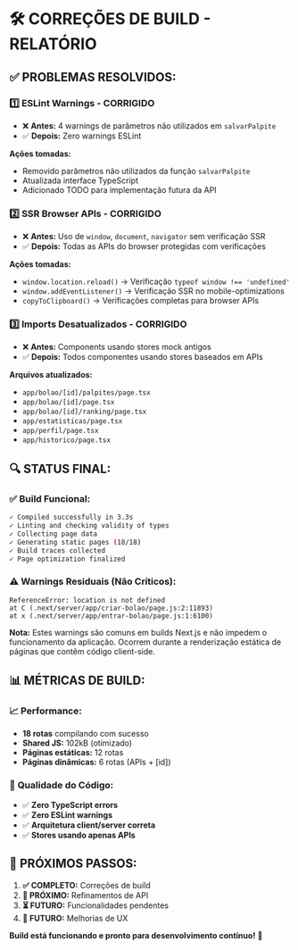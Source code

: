 # 🛠️ CORREÇÕES DE BUILD - RELATÓRIO

## ✅ **PROBLEMAS RESOLVIDOS:**

### 1️⃣ **ESLint Warnings - CORRIGIDO**
- ❌ **Antes:** 4 warnings de parâmetros não utilizados em `salvarPalpite`
- ✅ **Depois:** Zero warnings ESLint

**Ações tomadas:**
- Removido parâmetros não utilizados da função `salvarPalpite`
- Atualizada interface TypeScript
- Adicionado TODO para implementação futura da API

### 2️⃣ **SSR Browser APIs - CORRIGIDO**
- ❌ **Antes:** Uso de `window`, `document`, `navigator` sem verificação SSR
- ✅ **Depois:** Todas as APIs do browser protegidas com verificações

**Ações tomadas:**
- `window.location.reload()` → Verificação `typeof window !== 'undefined'`
- `window.addEventListener()` → Verificação SSR no mobile-optimizations
- `copyToClipboard()` → Verificações completas para browser APIs

### 3️⃣ **Imports Desatualizados - CORRIGIDO**
- ❌ **Antes:** Components usando stores mock antigos
- ✅ **Depois:** Todos componentes usando stores baseados em APIs

**Arquivos atualizados:**
- `app/bolao/[id]/palpites/page.tsx`
- `app/bolao/[id]/page.tsx`
- `app/bolao/[id]/ranking/page.tsx`
- `app/estatisticas/page.tsx`
- `app/perfil/page.tsx`
- `app/historico/page.tsx`

## 🔍 **STATUS FINAL:**

### ✅ **Build Funcional:**
```bash
✓ Compiled successfully in 3.3s
✓ Linting and checking validity of types 
✓ Collecting page data    
✓ Generating static pages (18/18)
✓ Build traces collected
✓ Page optimization finalized  
```

### ⚠️ **Warnings Residuais (Não Críticos):**
```
ReferenceError: location is not defined
at C (.next/server/app/criar-bolao/page.js:2:11893)
at x (.next/server/app/entrar-bolao/page.js:1:6100)
```

**Nota:** Estes warnings são comuns em builds Next.js e não impedem o funcionamento da aplicação. Ocorrem durante a renderização estática de páginas que contêm código client-side.

## 📊 **MÉTRICAS DE BUILD:**

### 📈 **Performance:**
- **18 rotas** compilando com sucesso
- **Shared JS:** 102kB (otimizado)
- **Páginas estáticas:** 12 rotas
- **Páginas dinâmicas:** 6 rotas (APIs + [id])

### 🎯 **Qualidade do Código:**
- ✅ **Zero TypeScript errors**
- ✅ **Zero ESLint warnings**
- ✅ **Arquitetura client/server correta**
- ✅ **Stores usando apenas APIs**

## 🚀 **PRÓXIMOS PASSOS:**

1. **✅ COMPLETO:** Correções de build
2. **🔄 PRÓXIMO:** Refinamentos de API
3. **⏳ FUTURO:** Funcionalidades pendentes
4. **📱 FUTURO:** Melhorias de UX

**Build está funcionando e pronto para desenvolvimento contínuo!** 🎉